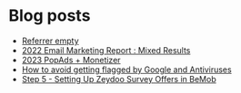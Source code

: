 # Blog posts
<!-- BLOG-POST-LIST:START -->
- [Referrer empty](https://afflift.com/f/threads/referrer-empty.10395/)
- [2022 Email Marketing Report : Mixed Results](https://afflift.com/f/threads/2022-email-marketing-report-mixed-results.10283/)
- [2023 PopAds + Monetizer](https://afflift.com/f/threads/2023-popads-monetizer.10185/)
- [How to avoid getting flagged by Google and Antiviruses](https://afflift.com/f/threads/how-to-avoid-getting-flagged-by-google-and-antiviruses.7277/)
- [Step 5 - Setting Up Zeydoo Survey Offers in BeMob](https://afflift.com/f/threads/step-5-setting-up-zeydoo-survey-offers-in-bemob.7476/)
<!-- BLOG-POST-LIST:END -->

